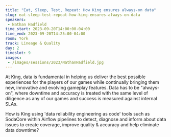 ```yaml
---
title: "Eat, Sleep, Test, Repeat: How King ensures always-on data"
slug: eat-sleep-test-repeat-how-king-ensures-always-on-data
speakers:
 - Nathan Hadfield
time_start: 2023-09-20T14:00:00-04:00
time_end: 2023-09-20T14:25:00-04:00
room: York
track: Lineage & Quality
day: 2
timeslot: 9
images:
 - /images/sessions/2023/NathanHadfield.jpg
---
```


At King, data is fundamental in helping us deliver the best possible experiences for the players of our games while continually bringing them new, innovative and evolving gameplay features. Data has to be "always-on", where downtime and accuracy is treated with the same level of diligence as any of our games and success is measured against internal SLAs.
 
 
 
 How is King using 'data reliability engineering as code' tools such as SodaCore within Airflow pipelines to detect, diagnose and inform about data issues to create coverage, improve quality & accuracy and help eliminate data downtime?